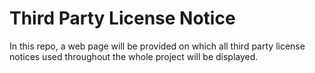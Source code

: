 # Third Party License Notice

In this repo, a web page will be provided on which all third party license notices used throughout the whole project will be displayed.
